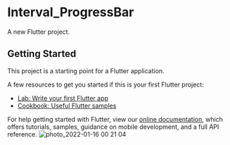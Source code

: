 # Interval_ProgressBar

A new Flutter project.

## Getting Started

This project is a starting point for a Flutter application.

A few resources to get you started if this is your first Flutter project:

- [Lab: Write your first Flutter app](https://flutter.dev/docs/get-started/codelab)
- [Cookbook: Useful Flutter samples](https://flutter.dev/docs/cookbook)

For help getting started with Flutter, view our
[online documentation](https://flutter.dev/docs), which offers tutorials,
samples, guidance on mobile development, and a full API reference.
![photo_2022-01-16 00 21 04](https://user-images.githubusercontent.com/85040233/149639471-ef4ee0b6-64c2-47c3-b6fc-e6ea160e7136.jpeg)

